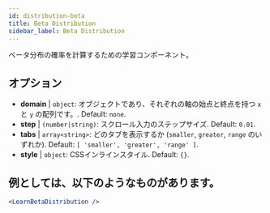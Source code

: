 ```yaml
---
id: distribution-beta
title: Beta Distribution
sidebar_label: Beta Distribution
---
```


ベータ分布の確率を計算するための学習コンポーネント。

## オプション

* __domain__ | `object`: オブジェクトであり、それぞれの軸の始点と終点を持つ `x` と `y` の配列です。. Default: `none`.
* __step__ | `(number|string)`: スクロール入力のステップサイズ. Default: `0.01`.
* __tabs__ | `array<string>`: どのタブを表示するか (`smaller`, `greater`, `range` のいずれか). Default: `[
  'smaller',
  'greater',
  'range'
]`.
* __style__ | `object`: CSSインラインスタイル. Default: `{}`.


## 例としては、以下のようなものがあります。

```jsx live
<LearnBetaDistribution />
```

